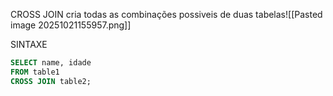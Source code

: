 CROSS JOIN cria todas as combinações possiveis de duas tabelas![[Pasted image 20251021155957.png]]

SINTAXE
```sql
SELECT name, idade
FROM table1
CROSS JOIN table2;
```